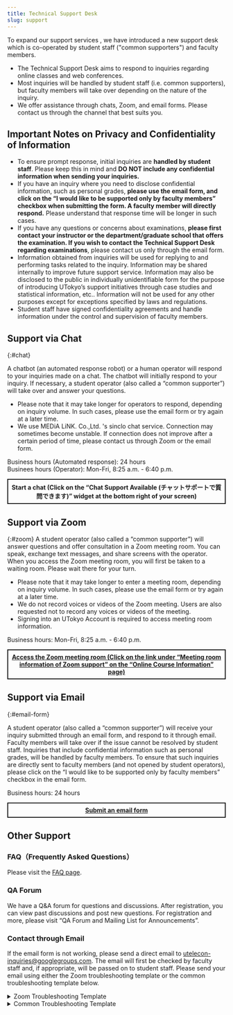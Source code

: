 ```yaml
---
title: Technical Support Desk
slug: support
---
```


<div class="box">To expand our support services , we have introduced a new support desk which is co-operated by student staff ("common supporters") and faculty members.</div>

* The Technical Support Desk aims to respond to inquiries regarding online classes and web conferences.
* Most inquiries will be handled by student staff (i.e. common supporters), but faculty members will take over depending on the nature of the inquiry.
* We offer assistance through chats, Zoom, and email forms. Please contact us through the channel that best suits you. 


## Important Notes on Privacy and Confidentiality of Information 

* To ensure prompt response, initial inquiries are **handled by student staff**. Please keep this in mind and **DO NOT include any confidential information when sending your inquiries.**
* If you have an inquiry where you need to disclose confidential information, such as personal grades, **please use the email form, and click on the “I would like to be supported only by faculty members” checkbox when submitting the form. A faculty member will directly respond.** Please understand that response time will be longer in such cases. 
* If you have any questions or concerns about examinations, **please first contact your instructor or the department/graduate school that offers the examination. If you wish to contact the Technical Support Desk regarding examinations**, please contact us only through the email form. 
* Information obtained from inquiries will be used for replying to and performing tasks related to the inquiry. Information may be shared internally to improve future support service. Information may also be disclosed to the public in individually unidentifiable form for the purpose of introducing UTokyo’s support initiatives through case studies and statistical information, etc.. Information will not be used for any other purposes except for exceptions specified by laws and regulations.
* Student staff have signed confidentiality agreements and handle information under the control and supervision of faculty members. 



## Support via Chat
{:#chat}

A chatbot (an automated response robot) or a human operator will respond to your inquiries made on a chat. The chatbot will initially respond to your inquiry. If necessary, a student operator (also called a “common supporter”) will take over and answer your questions.
* Please note that it may take longer for operators to respond, depending on inquiry volume.   In such cases, please use the email form or try again at a later time. 
* We use MEDiA LiNK. Co.,Ltd. 's sinclo chat service. Connection may sometimes become unstable. If connection does not improve after a certain period of time, please contact us through Zoom or the email form. 

<div>Business hours (Automated response): 24 hours</div>
<div>Businees hours (Operator): Mon-Fri, 8:25 a.m. - 6:40 p.m.</div>

<div style="border: 2px solid currentcolor; margin: 1em 0 2em; padding: 0.5em; font-weight: bold; text-align: center;">
Start a chat (Click on the “Chat Support Available (チャットサポートで質問できます)” widget at the bottom right of your screen)
</div>


## Support via Zoom
{:#zoom}
A student operator (also called a “common supporter”) will answer questions and offer consultation in a Zoom meeting room. You can speak, exchange text messages, and share screens with the operator. 
When you access the Zoom meeting room, you will first be taken to a waiting room. Please wait there for your turn.
* Please note that it may take longer to enter a meeting room, depending on inquiry volume. In such cases, please use the email form or try again at a later time. 
* We do not record voices or videos of the Zoom meeting. Users are also requested not to record any voices or videos of the meeting.
* Signing into an UTokyo Account is required to access meeting room information.

<div>Business hours: Mon-Fri, 8:25 a.m. - 6:40 p.m.</div>

<div style="border: 2px solid currentcolor; margin: 1em 0 2em; padding: 0.5em; font-weight: bold; text-align: center;">
<a href="https://itc-lms.ecc.u-tokyo.ac.jp/lms/course?idnumber=20197J919010V02">Access the Zoom meeting room (Click on the link under “Meeting room information of Zoom support” on the “Online Course Information” page)</a> 
</div>


## Support via Email
{:#email-form}

A student operator (also called a “common supporter”) will receive your inquiry submitted through an email form, and respond to it through email. Faculty members will take over if the issue cannot be resolved by student staff.
Inquiries that include confidential information such as personal grades, will be handled by faculty members. To ensure that such inquiries are directly sent to faculty members (and not opened by student operators), please click on the “I would like to be supported only by faculty members” checkbox in the email form. 

<div>Business hours: 24 hours</div>

<div style="border: 2px solid currentcolor; margin: 1em 0 2em; padding: 0.5em; font-weight: bold; text-align: center;">
<a href="https://forms.gle/qHXyJ7W6e3YBUkW97">Submit an email form</a>
</div>

## Other Support

### FAQ（Frequently Asked Questions）
Please visit the [FAQ page](/en/faq/).

### QA Forum
We have a Q&A forum for questions and discussions. After registration, you can view past discussions and post new questions.
For registration and more, please visit “QA Forum and Mailing List for Announcements”.

### Contact through Email
If the email form is not working, please send a direct email to utelecon-inquiries@googlegroups.com. The email will first be checked by faculty staff and, if appropriate, will be passed on to student staff. 
Please send your email using either the Zoom troubleshooting template or the common troubleshooting template below.


<details>
<summary>Zoom Troubleshooting Template</summary>

<div class="language-plaintext highlighter-rouge"><div class="highlight"><pre class="highlight"><code>
Name: 
Affiliation: (Department/Faculty/Course taken/Any other else)
Position or Grade: ”Faculty Staff”/ “Student (B1, B2, etc.)”
UTokyo Account(10 digits): 
ECCS Cloud Email Address: ***********(characters/numbers of your choice) @g.ecc.u-tokyo.ac.jp
Can you sign in Zoom with (UTokyo Account(10 digits))@utac.u-tokyo.ac.jp? "Yes"/ "No"
If "Yes", please tell us your user type and capacity:
Details of inquiry:
</code></pre></div></div>

</details>

<details>
<summary>Common Troubleshooting Template</summary>

<div class="language-plaintext highlighter-rouge"><div class="highlight"><pre class="highlight"><code>
Name: 
Affiliation: (Department/Faculty/Course taken/Any other else)
Position or Grade: : ”Faculty Staff”/ “Student (B1, B2, etc.)”
UTokyo Account(10 digits):
Details of inquiry :  
Please provide the following information as far as possible.

a) Which system (e.g. UTAS, Webex) support are you seeking?
b) What did you try to do? If possible, please name the materials and websites that you referred to.
c) Please describe the problem in detail.
</code></pre></div></div>

</details>
